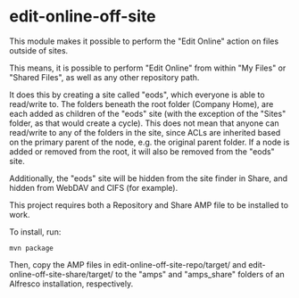 edit-online-off-site
====================

This module makes it possible to perform the "Edit Online" action on files outside of sites.

This means, it is possible to perform "Edit Online" from within "My Files" or "Shared Files", as well as any other repository path.

It does this by creating a site called "eods", which everyone is able to read/write to.
The folders beneath the root folder (Company Home), are each added as children of the "eods" site (with the exception of the "Sites" folder, as that would create a cycle).
This does not mean that anyone can read/write to any of the folders in the site, since ACLs are inherited based on the primary parent of the node, e.g. the original parent folder.
If a node is added or removed from the root, it will also be removed from the "eods" site.

Additionally, the "eods" site will be hidden from the site finder in Share, and hidden from WebDAV and CIFS (for example).

This project requires both a Repository and Share AMP file to be installed to work.

To install, run:

    mvn package

Then, copy the AMP files in edit-online-off-site-repo/target/ and edit-online-off-site-share/target/ to the "amps" and "amps_share" folders of an Alfresco installation, respectively.
